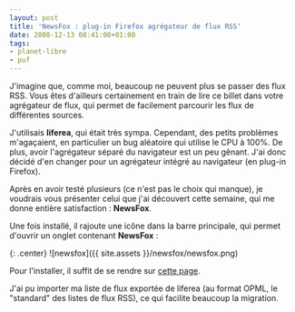 ```yaml
---
layout: post
title: 'NewsFox : plug-in Firefox agrégateur de flux RSS'
date: 2008-12-13 08:41:00+01:00
tags:
- planet-libre
- puf
---
```


J'imagine que, comme moi, beaucoup ne peuvent plus se passer des flux RSS. Vous
êtes d'ailleurs certainement en train de lire ce billet dans votre agrégateur de
flux, qui permet de facilement parcourir les flux de différentes sources.

J'utilisais **liferea**, qui était très sympa. Cependant, des petits problèmes
m'agaçaient, en particulier un bug aléatoire qui utilise le CPU à 100%. De plus,
avoir l'agrégateur séparé du navigateur est un peu gênant. J'ai donc décidé d'en
changer pour un agrégateur intégré au navigateur (en plug-in Firefox).

Après en avoir testé plusieurs (ce n'est pas le choix qui manque), je voudrais
vous présenter celui que j'ai découvert cette semaine, qui me donne entière
satisfaction : **NewsFox**.

Une fois installé, il rajoute une icône dans la barre principale, qui permet
d'ouvrir un onglet contenant **NewsFox** :

{: .center}
![newsfox]({{ site.assets }}/newsfox/newsfox.png)

Pour l'installer, il suffit de se rendre sur [cette page][newsfox-addon].

[newsfox-addon]: https://addons.mozilla.org/fr/firefox/addon/629

J'ai pu importer ma liste de flux exportée de liferea (au format OPML, le
"standard" des listes de flux RSS), ce qui facilite beaucoup la migration.
